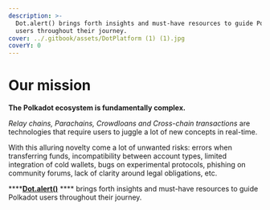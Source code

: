 ```yaml
---
description: >-
  Dot.alert() brings forth insights and must-have resources to guide Polkadot
  users throughout their journey.
cover: ../.gitbook/assets/DotPlatform (1) (1).jpg
coverY: 0
---
```


# Our mission

**The Polkadot ecosystem is fundamentally complex.**&#x20;

_Relay chains, Parachains, Crowdloans and Cross-chain transactions_ are technologies that require users to juggle a lot of new concepts in real-time.

With this alluring novelty come a lot of unwanted risks: errors when transferring funds, incompatibility between account types, limited integration of cold wallets, bugs on experimental protocols, phishing on community forums, lack of clarity around legal obligations, etc.

****[**Dot.alert()**](../) **** brings forth insights and must-have resources to guide Polkadot users throughout their journey.

